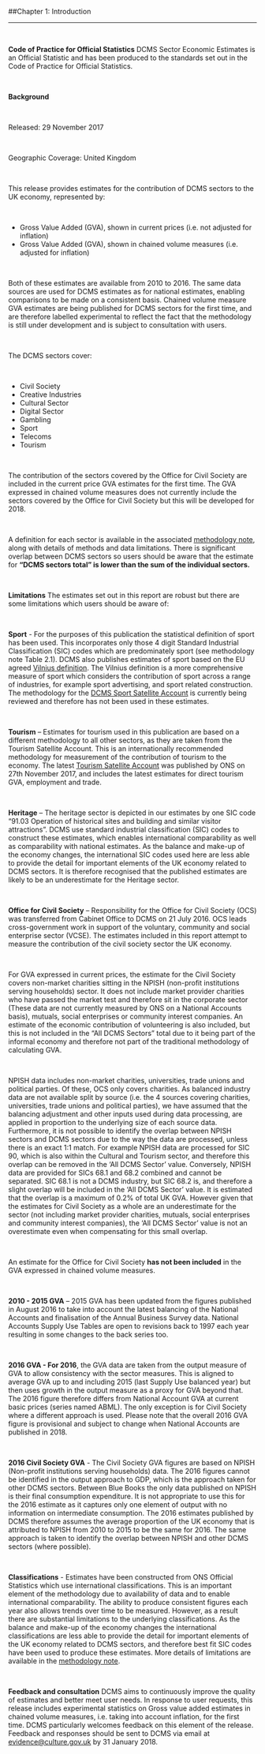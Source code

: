 ##Chapter 1:	Introduction
***

&nbsp;

**Code of Practice for Official Statistics**
DCMS Sector Economic Estimates is an Official Statistic and has been produced to the standards set out in the Code of Practice for Official Statistics.

&nbsp;

**Background**

&nbsp;

Released: 29 November 2017

&nbsp;

Geographic Coverage: United Kingdom 

&nbsp;

This release provides estimates for the contribution of DCMS sectors to the UK economy, represented by:

&nbsp;

* Gross Value Added (GVA), shown in current prices (i.e. not adjusted for inflation)
* Gross Value Added (GVA), shown in chained volume measures (i.e. adjusted for inflation)

&nbsp;

Both of these estimates are available from 2010 to 2016. The same data sources are used for DCMS estimates as for national estimates, enabling comparisons to be made on a consistent basis. Chained volume measure GVA estimates are being published for DCMS sectors for the first time, and are therefore labelled experimental to reflect the fact that the methodology is still under development and is subject to consultation with users. 

&nbsp;

The DCMS sectors cover:

&nbsp;

* Civil Society
* Creative Industries
* Cultural Sector
* Digital Sector
* Gambling
* Sport
* Telecoms
* Tourism

&nbsp;

The contribution of the sectors covered by the Office for Civil Society are included in the current price GVA estimates for the first time. The GVA expressed in chained volume measures does not currently include the sectors covered by the Office for Civil Society but this will be developed for 2018. 

&nbsp;

A definition for each sector is available in the associated [methodology note](https://www.gov.uk/government/publications/dcms-sectors-economic-estimates-methodology), along with details of methods and data limitations. There is significant overlap between DCMS sectors so users should be aware that the estimate for **“DCMS sectors total” is lower than the sum of the individual sectors.**

&nbsp;

**Limitations**
The estimates set out in this report are robust but there are some limitations which users should be aware of:

&nbsp;

**Sport** - For the purposes of this publication the statistical definition of sport has been used. This incorporates only those 4 digit Standard Industrial Classification (SIC) codes which are predominately sport (see methodology note Table 2.1). DCMS also publishes estimates of sport based on the EU agreed [Vilnius definition](https://ec.europa.eu/eurostat/documents/6921402/0/Vilnius+Definition+Sport+CPA2008+official+2013_09_19.pdf). The Vilnius definition is a more comprehensive measure of sport which considers the contribution of sport across a range of industries, for example sport advertising, and sport related construction. The methodology for the [DCMS Sport Satellite Account](https://www.gov.uk/government/collections/sport-satellite-account-for-the-uk-statistics) is currently being reviewed and therefore has not been used in these estimates.

&nbsp;

**Tourism** – Estimates for tourism used in this publication are based on a different methodology to all other sectors, as they are taken from the Tourism Satellite Account. This is an internationally recommended methodology for measurement of the contribution of tourism to the economy. The latest [Tourism Satellite Account](https://www.ons.gov.uk/releases/theuktourismsatelliteaccountuktsa2015) was published by ONS on 27th November 2017, and includes the latest estimates for direct tourism GVA, employment and trade.

&nbsp;

**Heritage** – The heritage sector is depicted in our estimates by one SIC code “91.03 Operation of historical sites and building and similar visitor attractions”. DCMS use standard industrial classification (SIC) codes to construct these estimates, which enables international comparability as well as comparability with national estimates. As the balance and make-up of the economy changes, the international SIC codes used here are less able to provide the detail for important elements of the UK economy related to DCMS sectors. It is therefore recognised that the published estimates are likely to be an underestimate for the Heritage sector.

&nbsp;

**Office for Civil Society** – Responsibility for the Office for Civil Society (OCS) was transferred from Cabinet Office to DCMS on 21 July 2016. OCS leads cross-government work in support of the voluntary, community and social enterprise sector (VCSE). The estimates included in this report attempt to measure the contribution of the civil society sector the UK economy. 

&nbsp;

For GVA expressed in current prices, the estimate for the Civil Society covers non-market charities sitting in the NPISH (non-profit institutions serving households) sector. It does not include market provider charities who have passed the market test and therefore sit in the corporate sector (These data are not currently measured by ONS on a National Accounts basis), mutuals, social enterprises or community interest companies. An estimate of the economic contribution of volunteering is also included, but this is not included in the “All DCMS Sectors” total due to it being part of the informal economy and therefore not part of the traditional methodology of calculating GVA. 

&nbsp;

NPISH data includes non-market charities, universities, trade unions and political parties. Of these, OCS only covers charities. As balanced industry data are not available split by source (i.e. the 4 sources covering charities, universities, trade unions and political parties), we have assumed that the balancing adjustment and other inputs used during data processing, are applied in proportion to the underlying size of each source data. Furthermore, it is not possible to identify the overlap between NPISH sectors and DCMS sectors due to the way the data are processed, unless there is an exact 1:1 match. For example NPISH data are processed for SIC 90, which is also within the Cultural and Tourism sector, and therefore this overlap can be removed in the ‘All DCMS Sector’ value. Conversely, NPISH data are provided for SICs 68.1 and 68.2 combined and cannot be separated. SIC 68.1 is not a DCMS industry, but SIC 68.2 is, and therefore a slight overlap will be included in the ‘All DCMS Sector’ value.  It is estimated that the overlap is a maximum of 0.2% of total UK GVA. However given that the estimates for Civil Society as a whole are an underestimate for the sector (not including market provider charities, mutuals, social enterprises and community interest companies), the ‘All DCMS Sector’ value is not an overestimate even when compensating for this small overlap.	

&nbsp;

An estimate for the Office for Civil Society **has not been included** in the GVA expressed in chained volume measures.

&nbsp;

**2010 - 2015 GVA** – 2015 GVA has been updated from the figures published in August 2016 to take into account the latest balancing of the National Accounts and finalisation of the Annual Business Survey data. National Accounts Supply Use Tables are open to revisions back to 1997 each year resulting in some changes to the back series too. 

&nbsp;

**2016 GVA - For 2016**, the GVA data are taken from the output measure of GVA to allow consistency with the sector measures. This is aligned to average GVA up to and including 2015 (last Supply Use balanced year) but then uses growth in the output measure as a proxy for GVA beyond that. The 2016 figure therefore differs from National Account GVA at current basic prices (series named ABML). The only exception is for Civil Society where a different approach is used. Please note that the overall 2016 GVA figure is provisional and subject to change when National Accounts are published in 2018.

&nbsp;

**2016 Civil Society GVA** - The Civil Society GVA figures are based on NPISH (Non-profit institutions serving households) data. The 2016 figures cannot be identified in the output approach to GDP, which is the approach taken for other DCMS sectors. Between Blue Books the only data published on NPISH is their final consumption expenditure. It is not appropriate to use this for the 2016 estimate as it captures only one element of output with no information on intermediate consumption. The 2016 estimates published by DCMS therefore assumes the average proportion of the UK economy that is attributed to NPISH from 2010 to 2015 to be the same for 2016. The same approach is taken to identify the overlap between NPISH and other DCMS sectors (where possible).  

&nbsp;

**Classifications** - Estimates have been constructed from ONS Official Statistics which use international classifications. This is an important element of the methodology due to availability of data and to enable international comparability. The ability to produce consistent figures each year also allows trends over time to be measured. However, as a result there are substantial limitations to the underlying classifications. As the balance and make-up of the economy changes the international classifications are less able to provide the detail for important elements of the UK economy related to DCMS sectors, and therefore best fit SIC codes have been used to produce these estimates. 
More details of limitations are available in the [methodology note](https://www.gov.uk/government/publications/dcms-sectors-economic-estimates-methodology). 

&nbsp;

**Feedback and consultation**
DCMS aims to continuously improve the quality of estimates and better meet user needs. In response to user requests, this release includes experimental statistics on Gross value added estimates in chained volume measures, i.e. taking into account inflation, for the first time. DCMS particularly welcomes feedback on this element of the release. Feedback and responses should be sent to DCMS via email at [evidence@culture.gov.uk](mailto:evidence@culture.gov.uk) by 31 January 2018.
